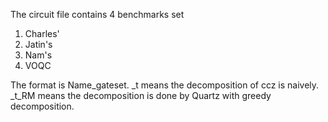 The circuit file contains 4 benchmarks set
1. Charles'
2. Jatin's
3. Nam's
4. VOQC

The format is Name_gateset. _t means the decomposition of ccz is naively. _t_RM means the decomposition is done by Quartz with greedy decomposition.